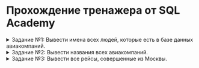 # Прохождение тренажера от SQL Academy
<details>
<summary>Задание №1: Вывести имена всех людей, которые есть в базе данных авиакомпаний.</summary>
  
  ```mysql
SELECT name
FROM passenger
```

</details>

<details>
<summary>Задание №2: Вывести названия всеx авиакомпаний.</summary>
  
  ```mysql
SELECT name
FROM company
```

</details>

<details>
<summary>Задание №3: Вывести все рейсы, совершенные из Москвы.</summary>
  
  ```mysql
SELECT *
FROM Trip
WHERE town_from = 'Moscow'
```

</details>

